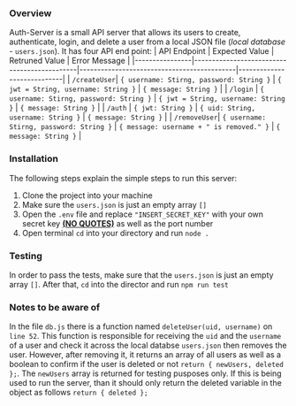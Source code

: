 ### Overview

Auth-Server is a small API server that allows its users to create, authenticate, login, and delete a user from a local JSON file (_local database -_ `users.json`).
It has four API end point:
| API Endpoint | Expected Value | Retruned Value | Error Message |
|----------------|---------------------------------------------|--------------------------------------------|----------------------------|
| `/createUser`| `{ username: Stirng, password: String }` | `{ jwt = String, username: String }` | `{ message: String }` |
| `/login` | `{ username: Stirng, password: String }` | `{ jwt = String, username: String }` | `{ message: String }` |
| `/auth` | `{ jwt: String }` | `{ uid: String, username: String }` | `{ message: String }` |
| `/removeUser`| `{ username: Stirng, password: String }` | `{ message: username + " is removed." }` | `{ message: String }` |

### Installation

The following steps explain the simple steps to run this server:

1. Clone the project into your machine
2. Make sure the `users.json` is just an empty array `[]`
3. Open the `.env` file and replace `"INSERT_SECRET_KEY"` with your own secret key <ins>**(NO QUOTES)**</ins> as well as the port number
4. Open terminal `cd` into your directory and run `node .`

### Testing

In order to pass the tests, make sure that the `users.json` is just an empty array `[]`. After that, `cd` into the director and run `npm run test`

### Notes to be aware of

In the file `db.js` there is a function named `deleteUser(uid, username)` on `line 52`. This function is responsible for receiving the `uid` and the `username` of a user and check it across the local databse `users.json` then removes the user. However, after removing it, it returns an array of all users as well as a boolean to confirm if the user is deleted or not `return { newUsers, deleted };`. The `newUsers` array is returned for testing pusposes only. If this is being used to run the server, than it should only return the deleted variable in the object as follows `return { deleted };`
